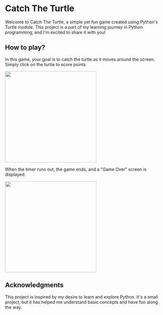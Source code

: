 # Catch The Turtle

Welcome to Catch The Turtle, a simple yet fun game created using Python's Turtle module. 
This project is a part of my learning journey in Python programming, and I'm excited to share it with you!

## How to play?

In this game, your goal is to catch the turtle as it moves around the screen. Simply click on the turtle to score points.

<img src="https://github.com/user-attachments/assets/28687270-0bb5-438d-8905-9d0bde9dc497" width="300" height="300" />

When the timer runs out, the game ends, and a "Game Over" screen is displayed.

<img src="https://github.com/user-attachments/assets/2ffeb18d-9b0b-4d61-9550-9c370694b7d8" width="300" height="300" />


## Acknowledgments

This project is inspired by my desire to learn and explore Python. 
It's a small project, but it has helped me understand basic concepts and have fun along the way.
